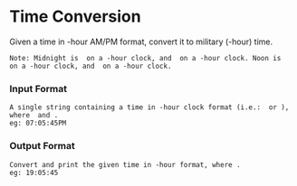 # Time Conversion 

Given a time in -hour AM/PM format, convert it to military (-hour) time.

```
Note: Midnight is  on a -hour clock, and  on a -hour clock. Noon is  on a -hour clock, and  on a -hour clock.
```
### Input Format
```
A single string containing a time in -hour clock format (i.e.:  or ), where  and .
eg: 07:05:45PM
```

### Output Format
```
Convert and print the given time in -hour format, where .
eg: 19:05:45
```
